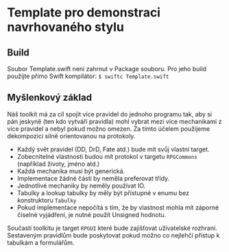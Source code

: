 # Template pro demonstraci navrhovaného stylu

## Build
Soubor Template.swift není zahrnut v Package souboru. Pro jeho build použijte přímo Swift kompilátor:
``` $ swiftc Template.swift ```

## Myšlenkový základ
Náš toolkit má za cíl spojit více pravidel do jednoho programu tak, aby si pán jeskyně (ten kdo vytváří pravidla) mohl vybrat mezi více mechanikami z více pravidel a nebyl pokud možno omezen. Za tímto účelem použijeme dekompozici silně orientovanou na protokoly. 

- Každý svět pravidel (DD, DrD, Fate atd.) bude mít svůj vlastní target.
- Zobecnitelné vlastnosti budou mít protokol v targetu `RPGCommons` (například životy, jméno atd.)
- Každá mechanika musí být generická.
- Implementace žádné části by neměla preferovat třídy.
- Jednotlivé mechaniky by neměly používat IO.
- Tabulky a lookup tabulky by měly být přístupné v enumu bez konstruktoru `Tabulky`
- Pokud implementace nepočítá s tím, že by vlastnost mohla mít záporné číselné vyjádření, je nutné použít Unsigned hodnotu.

Součastí toolkitu je target `RPGUI` které bude zajišťovat uživatelské rozhraní. Sestaveným pravidlům bude poskytovat pokud možno co nejlehčí přístup k tabulkám a formulářům.